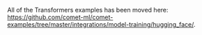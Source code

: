 All of the Transformers examples has been moved here: https://github.com/comet-ml/comet-examples/tree/master/integrations/model-training/hugging_face/.
